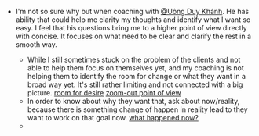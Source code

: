 - I'm not so sure why but when coaching with [@Uông Duy Khánh](<@Uông Duy Khánh.md>). He has ability that could help me clarity my thoughts and identify what I want so easy. I feel that his questions bring me to a higher point of view directly with concise. It focuses on what need to be clear and clarify the rest in a smooth way. 

    - While I still sometimes stuck on the problem of the clients and not able to help them focus on themselves yet, and my coaching is not helping them to identify the room for change or what they want in a broad way yet. It's still rather limiting and not connected with a big picture. [room for desire](<room for desire.md>) [zoom-out point of view](<zoom-out point of view.md>)
    -  In order to know about why they want that, ask about now/reality, because there is something change of happen in reality lead to they want to work on that goal now. [what happened now?](<what happened now?.md>) 
    - 
